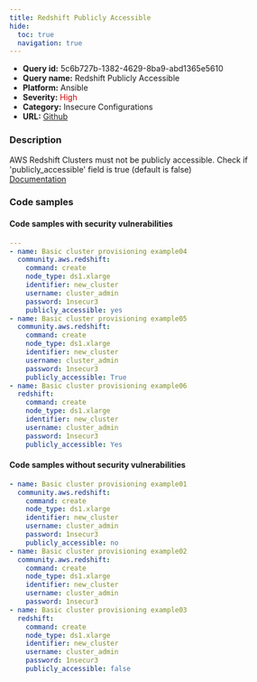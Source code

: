 ```yaml
---
title: Redshift Publicly Accessible
hide:
  toc: true
  navigation: true
---
```


<style>
  .highlight .hll {
    background-color: #ff171742;
  }
  .md-content {
    max-width: 1100px;
    margin: 0 auto;
  }
</style>

-   **Query id:** 5c6b727b-1382-4629-8ba9-abd1365e5610
-   **Query name:** Redshift Publicly Accessible
-   **Platform:** Ansible
-   **Severity:** <span style="color:#C00">High</span>
-   **Category:** Insecure Configurations
-   **URL:** [Github](https://github.com/Checkmarx/kics/tree/master/assets/queries/ansible/aws/redshift_publicly_accessible)

### Description
AWS Redshift Clusters must not be publicly accessible. Check if 'publicly_accessible' field is true (default is false)<br>
[Documentation](https://docs.ansible.com/ansible/latest/collections/community/aws/redshift_module.html)

### Code samples
#### Code samples with security vulnerabilities
```yaml title="Positive test num. 1 - yaml file" hl_lines="9 17 25"
---
- name: Basic cluster provisioning example04
  community.aws.redshift:
    command: create
    node_type: ds1.xlarge
    identifier: new_cluster
    username: cluster_admin
    password: 1nsecur3
    publicly_accessible: yes
- name: Basic cluster provisioning example05
  community.aws.redshift:
    command: create
    node_type: ds1.xlarge
    identifier: new_cluster
    username: cluster_admin
    password: 1nsecur3
    publicly_accessible: True
- name: Basic cluster provisioning example06
  redshift:
    command: create
    node_type: ds1.xlarge
    identifier: new_cluster
    username: cluster_admin
    password: 1nsecur3
    publicly_accessible: Yes

```


#### Code samples without security vulnerabilities
```yaml title="Negative test num. 1 - yaml file"
- name: Basic cluster provisioning example01
  community.aws.redshift:
    command: create
    node_type: ds1.xlarge
    identifier: new_cluster
    username: cluster_admin
    password: 1nsecur3
    publicly_accessible: no
- name: Basic cluster provisioning example02
  community.aws.redshift:
    command: create
    node_type: ds1.xlarge
    identifier: new_cluster
    username: cluster_admin
    password: 1nsecur3
- name: Basic cluster provisioning example03
  redshift:
    command: create
    node_type: ds1.xlarge
    identifier: new_cluster
    username: cluster_admin
    password: 1nsecur3
    publicly_accessible: false

```

